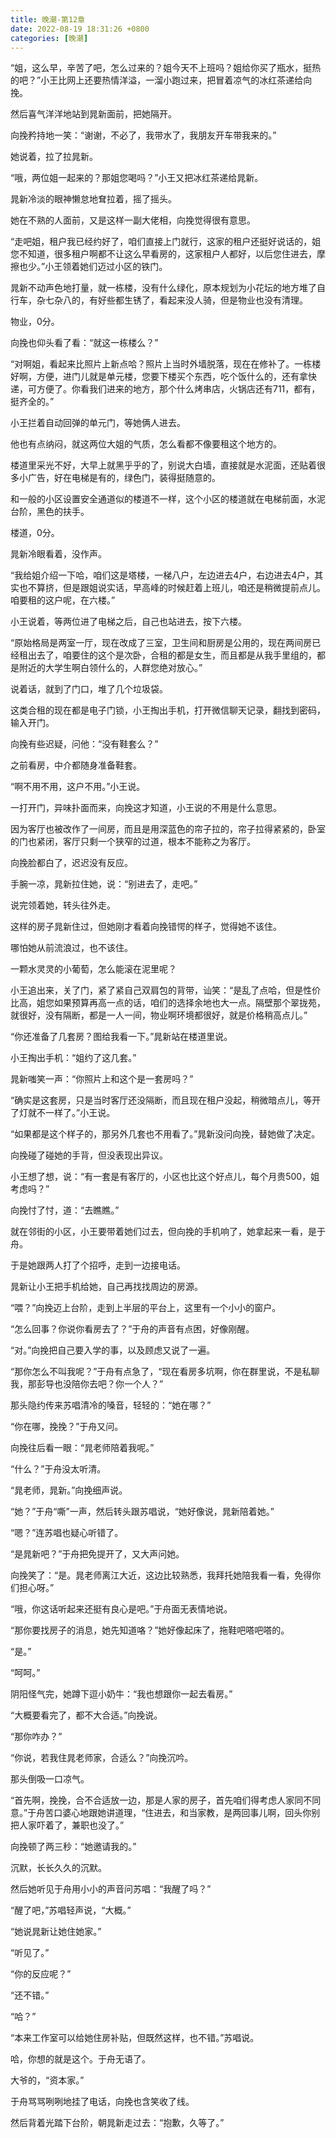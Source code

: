```yaml
---
title: 晚潮-第12章
date: 2022-08-19 18:31:26 +0800
categories: [晚潮]
---
```


“姐，这么早，辛苦了吧，怎么过来的？姐今天不上班吗？姐给你买了瓶水，挺热的吧？”小王比网上还要热情洋溢，一溜小跑过来，把冒着凉气的冰红茶递给向挽。

然后喜气洋洋地站到晁新面前，把她隔开。

向挽矜持地一笑：“谢谢，不必了，我带水了，我朋友开车带我来的。”

她说着，拉了拉晁新。

“哦，两位姐一起来的？那姐您喝吗？”小王又把冰红茶递给晁新。

晁新冷淡的眼神懒怠地耷拉着，摇了摇头。

她在不熟的人面前，又是这样一副大佬相，向挽觉得很有意思。

“走吧姐，租户我已经约好了，咱们直接上门就行，这家的租户还挺好说话的，姐您不知道，很多租户啊都不让这么早看房的，这家租户人都好，以后您住进去，摩擦也少。”小王领着她们迈过小区的铁门。

晁新不动声色地打量，就一栋楼，没有什么绿化，原本规划为小花坛的地方堆了自行车，杂七杂八的，有好些都生锈了，看起来没人骑，但是物业也没有清理。

物业，0分。

向挽也仰头看了看：“就这一栋楼么？”

“对啊姐，看起来比照片上新点哈？照片上当时外墙脱落，现在在修补了。一栋楼好啊，方便，进门儿就是单元楼，您要下楼买个东西，吃个饭什么的，还有拿快递，可方便了。你看我们进来的地方，那个什么烤串店，火锅店还有711，都有，挺齐全的。”

小王拦着自动回弹的单元门，等她俩人进去。

他也有点纳闷，就这两位大姐的气质，怎么看都不像要租这个地方的。

楼道里采光不好，大早上就黑乎乎的了，别说大白墙，直接就是水泥面，还贴着很多小广告，好在电梯是有的，绿色门，装得挺随意的。

和一般的小区设置安全通道似的楼道不一样，这个小区的楼道就在电梯前面，水泥台阶，黑色的扶手。

楼道，0分。

晁新冷眼看着，没作声。

“我给姐介绍一下哈，咱们这是塔楼，一梯八户，左边进去4户，右边进去4户，其实也不算挤，但是跟姐说实话，早高峰的时候赶着上班儿，咱还是稍微提前点儿。咱要租的这户呢，在六楼。”

小王说着，等两位进了电梯之后，自己也站进去，按下六楼。

“原始格局是两室一厅，现在改成了三室，卫生间和厨房是公用的，现在两间房已经租出去了，咱要住的这个是次卧，合租的都是女生，而且都是从我手里组的，都是附近的大学生啊白领什么的，人群您绝对放心。”

说着话，就到了门口，堆了几个垃圾袋。

这类合租的现在都是电子门锁，小王掏出手机，打开微信聊天记录，翻找到密码，输入开门。

向挽有些迟疑，问他：“没有鞋套么？”

之前看房，中介都随身准备鞋套。

“啊不用不用，这户不用。”小王说。

一打开门，异味扑面而来，向挽这才知道，小王说的不用是什么意思。

因为客厅也被改作了一间房，而且是用深蓝色的帘子拉的，帘子拉得紧紧的，卧室的门也紧闭，客厅只剩一个狭窄的过道，根本不能称之为客厅。

向挽脸都白了，迟迟没有反应。

手腕一凉，晁新拉住她，说：“别进去了，走吧。”

说完领着她，转头往外走。

这样的房子晁新住过，但她刚才看着向挽错愕的样子，觉得她不该住。

哪怕她从前流浪过，也不该住。

一颗水灵灵的小葡萄，怎么能滚在泥里呢？

小王追出来，关了门，紧了紧自己双肩包的背带，讪笑：“是乱了点哈，但是性价比高，姐您如果预算再高一点的话，咱们的选择余地也大一点。隔壁那个翠拢苑，就很好，没有隔断，都是一人一间，物业啊环境都很好，就是价格稍高点儿。”

“你还准备了几套房？图给我看一下。”晁新站在楼道里说。

小王掏出手机：“姐约了这几套。”

晁新嗤笑一声：“你照片上和这个是一套房吗？”

“确实是这套房，只是当时客厅还没隔断，而且现在租户没起，稍微暗点儿，等开了灯就不一样了。”小王说。

“如果都是这个样子的，那另外几套也不用看了。”晁新没问向挽，替她做了决定。

向挽碰了碰她的手背，但没表现出异议。

小王想了想，说：“有一套是有客厅的，小区也比这个好点儿，每个月贵500，姐考虑吗？”

向挽忖了忖，道：“去瞧瞧。”

就在邻街的小区，小王要带着她们过去，但向挽的手机响了，她拿起来一看，是于舟。

于是她跟两人打了个招呼，走到一边接电话。

晁新让小王把手机给她，自己再找找周边的房源。

“喂？”向挽迈上台阶，走到上半层的平台上，这里有一个小小的窗户。

“怎么回事？你说你看房去了？”于舟的声音有点困，好像刚醒。

“对。”向挽把自己要入学的事，以及顾虑又说了一遍。

“那你怎么不叫我呢？”于舟有点急了，“现在看房多坑啊，你在群里说，不是私聊我，那彭导也没陪你去吧？你一个人？”

那头隐约传来苏唱清冷的嗓音，轻轻的：“她在哪？”

“你在哪，挽挽？”于舟又问。

向挽往后看一眼：“晁老师陪着我呢。”

“什么？”于舟没太听清。

“晁老师，晁新。”向挽细声说。

“她？”于舟“嘶”一声，然后转头跟苏唱说，“她好像说，晁新陪着她。”

“嗯？”连苏唱也疑心听错了。

“是晁新吧？”于舟把免提开了，又大声问她。

向挽笑了：“是。晁老师离江大近，这边比较熟悉，我拜托她陪我看一看，免得你们担心呀。”

“哦，你这话听起来还挺有良心是吧。”于舟面无表情地说。

“那你要找房子的消息，她先知道咯？”她好像起床了，拖鞋吧嗒吧嗒的。

“是。”

“呵呵。”

阴阳怪气完，她蹲下逗小奶牛：“我也想跟你一起去看房。”

“大概要看完了，都不大合适。”向挽说。

“那你咋办？”

“你说，若我住晁老师家，合适么？”向挽沉吟。

那头倒吸一口凉气。

“首先啊，挽挽，合不合适放一边，那是人家的房子，首先咱们得考虑人家同不同意。”于舟苦口婆心地跟她讲道理，“住进去，和当家教，是两回事儿啊，回头你别把人家吓着了，兼职也没了。”

向挽顿了两三秒：“她邀请我的。”

沉默，长长久久的沉默。

然后她听见于舟用小小的声音问苏唱：“我醒了吗？”

“醒了吧，”苏唱轻声说，“大概。”

“她说晁新让她住她家。”

“听见了。”

“你的反应呢？”

“还不错。”

“哈？”

“本来工作室可以给她住房补贴，但既然这样，也不错。”苏唱说。

哈，你想的就是这个。于舟无语了。

大爷的，“资本家。”

于舟骂骂咧咧地挂了电话，向挽也含笑收了线。

然后背着光踏下台阶，朝晁新走过去：“抱歉，久等了。”

